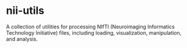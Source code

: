 # nii-utils
A collection of utilities for processing NIfTI (Neuroimaging Informatics Technology Initiative) files, including loading, visualization, manipulation, and analysis.
